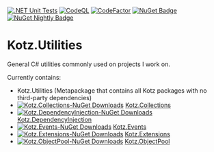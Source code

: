 [![.NET Unit Tests][.NET-Badge]][.NET-Url]
[![CodeQL][CodeQL-Badge]][CodeQL-Url]
[![CodeFactor][CodeFactor-Badge]][CodeFactor-Url]
[![NuGet Badge][Nuget-Badge]][Nuget-Url]
[![NuGet Nightly Badge][Nuget-Nightly-Badge]][Nuget-Url]

# Kotz.Utilities

General C# utilities commonly used on projects I work on.

Currently contains:
- Kotz.Utilities (Metapackage that contains all Kotz packages with no third-party dependencies)
- [![Kotz.Collections-NuGet Downloads][Kotz.Collections-Nuget-Downloads]][Kotz.Collections-Nuget-Url] [Kotz.Collections]
- [![Kotz.DependencyInjection-NuGet Downloads][Kotz.DependencyInjection-Nuget-Downloads]][Kotz.DependencyInjection-Nuget-Url] [Kotz.DependencyInjection]
- [![Kotz.Events-NuGet Downloads][Kotz.Events-Nuget-Downloads]][Kotz.Events-Nuget-Url] [Kotz.Events]
- [![Kotz.Extensions-NuGet Downloads][Kotz.Extensions-Nuget-Downloads]][Kotz.Extensions-Nuget-Url] [Kotz.Extensions]
- [![Kotz.ObjectPool-NuGet Downloads][Kotz.ObjectPool-Nuget-Downloads]][Kotz.ObjectPool-Nuget-Url] [Kotz.ObjectPool]


[Kotz.Collections]: ./Kotz.Collections/README.md
[Kotz.DependencyInjection]: ./Kotz.DependencyInjection/README.md
[Kotz.Events]: ./Kotz.Events/README.md
[Kotz.Extensions]: ./Kotz.Extensions/README.md
[Kotz.ObjectPool]: ./Kotz.ObjectPool/README.md
[CodeFactor-Url]: https://www.codefactor.io/repository/github/kaoticz/kotz.utilities/overview/main
[CodeFactor-Badge]: https://www.codefactor.io/repository/github/kaoticz/kotz.utilities/badge/main
[.NET-Url]: ../../actions/workflows/dotnet.yml
[.NET-Badge]: ../../actions/workflows/dotnet.yml/badge.svg
[CodeQL-Url]: ../../actions/workflows/codeql-analysis.yml
[CodeQL-Badge]: ../../actions/workflows/codeql-analysis.yml/badge.svg
[Nuget-Badge]: https://img.shields.io/nuget/v/Kotz.Utilities.svg?label=NuGet
[Nuget-Nightly-Badge]: https://img.shields.io/nuget/vpre/Kotz.Utilities?color=00007f&label=NuGet%20Nightly
[Nuget-Url]: https://www.nuget.org/packages/Kotz.Utilities

[Kotz.Collections-Nuget-Downloads]: https://img.shields.io/nuget/dt/Kotz.Collections?color=00aa00
[Kotz.Collections-Nuget-Url]: https://www.nuget.org/packages/Kotz.Collections
[Kotz.Extensions-Nuget-Downloads]: https://img.shields.io/nuget/dt/Kotz.Extensions?color=00aa00
[Kotz.Extensions-Nuget-Url]: https://www.nuget.org/packages/Kotz.Extensions
[Kotz.ObjectPool-Nuget-Downloads]: https://img.shields.io/nuget/dt/Kotz.ObjectPool?color=00aa00
[Kotz.ObjectPool-Nuget-Url]: https://www.nuget.org/packages/Kotz.ObjectPool
[Kotz.Events-Nuget-Downloads]: https://img.shields.io/nuget/dt/Kotz.Events?color=00aa00
[Kotz.Events-Nuget-Url]: https://www.nuget.org/packages/Kotz.Events
[Kotz.DependencyInjection-Nuget-Downloads]: https://img.shields.io/nuget/dt/Kotz.DependencyInjection?color=00aa00
[Kotz.DependencyInjection-Nuget-Url]: https://www.nuget.org/packages/Kotz.DependencyInjection